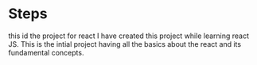# Steps
this id the project for react
I have created this project while learning react JS.
This is the intial project having all the basics  about the react and its fundamental concepts.
